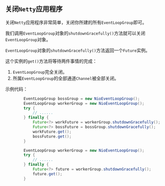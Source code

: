 ## 关闭`Netty`应用程序

关闭`Netty`应用程序非常简单，关闭你所建的所有`EventLoopGroup`即可。

我们调用`EventLoopGroup`对象的`shutdownGracefully()`方法就可以关闭`EventLoopGroup`对象。

`EventLoopGroup`对象的`shutdownGracefully()`方法返回一个`Future`实例。

这个实例的`get()`方法将等待两件事情的完成：

1. `EventLoopGroup`完全关闭。
2. 所属`EventLoopGroup`的全部通道`Channel`被全部关闭。



示例代码：

```java
        EventLoopGroup bossGroup = new NioEventLoopGroup();
        EventLoopGroup workerGroup = new NioEventLoopGroup();
        try {
            // ......
        } finally {
            Future<?> workFuture = workerGroup.shutdownGracefully();
            Future<?> bossFuture = bossGroup.shutdownGracefully();
            workFuture.get();
            bossFuture.get();
        }
```

```java
        EventLoopGroup workerGroup = new NioEventLoopGroup();
        try {
            // ......
        } finally {
            Future<?> future = workerGroup.shutdownGracefully();
            future.get();
        }
```

